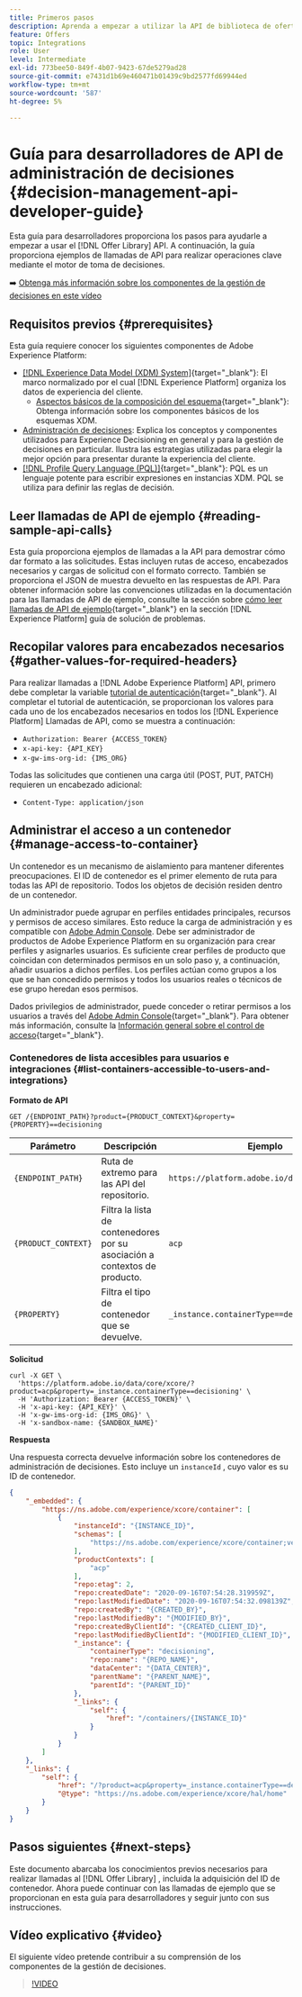 ```yaml
---
title: Primeros pasos
description: Aprenda a empezar a utilizar la API de biblioteca de ofertas para realizar operaciones clave con el motor de decisiones.
feature: Offers
topic: Integrations
role: User
level: Intermediate
exl-id: 773bee50-849f-4b07-9423-67de5279ad28
source-git-commit: e7431d1b69e460471b01439c9bd2577fd69944ed
workflow-type: tm+mt
source-wordcount: '587'
ht-degree: 5%

---
```


# Guía para desarrolladores de API de administración de decisiones {#decision-management-api-developer-guide}

Esta guía para desarrolladores proporciona los pasos para ayudarle a empezar a usar el [!DNL Offer Library] API. A continuación, la guía proporciona ejemplos de llamadas de API para realizar operaciones clave mediante el motor de toma de decisiones.

➡️ [Obtenga más información sobre los componentes de la gestión de decisiones en este vídeo](#video)

## Requisitos previos {#prerequisites}

Esta guía requiere conocer los siguientes componentes de Adobe Experience Platform:

* [[!DNL Experience Data Model (XDM) System]](https://experienceleague.adobe.com/docs/experience-platform/xdm/home.html?lang=es){target=&quot;_blank&quot;}: El marco normalizado por el cual [!DNL Experience Platform] organiza los datos de experiencia del cliente.
   * [Aspectos básicos de la composición del esquema](https://experienceleague.adobe.com/docs/experience-platform/xdm/schema/composition.html?lang=es){target=&quot;_blank&quot;}: Obtenga información sobre los componentes básicos de los esquemas XDM.
* [Administración de decisiones](../../../using/offers/get-started/starting-offer-decisioning.md): Explica los conceptos y componentes utilizados para Experience Decisioning en general y para la gestión de decisiones en particular. Ilustra las estrategias utilizadas para elegir la mejor opción para presentar durante la experiencia del cliente.
* [[!DNL Profile Query Language (PQL)]](https://experienceleague.adobe.com/docs/experience-platform/segmentation/pql/overview.html){target=&quot;_blank&quot;}: PQL es un lenguaje potente para escribir expresiones en instancias XDM. PQL se utiliza para definir las reglas de decisión.

## Leer llamadas de API de ejemplo {#reading-sample-api-calls}

Esta guía proporciona ejemplos de llamadas a la API para demostrar cómo dar formato a las solicitudes. Estas incluyen rutas de acceso, encabezados necesarios y cargas de solicitud con el formato correcto. También se proporciona el JSON de muestra devuelto en las respuestas de API. Para obtener información sobre las convenciones utilizadas en la documentación para las llamadas de API de ejemplo, consulte la sección sobre [cómo leer llamadas de API de ejemplo](https://experienceleague.adobe.com/docs/experience-platform/landing/troubleshooting.html#how-do-i-format-an-api-request){target=&quot;_blank&quot;} en la sección [!DNL Experience Platform] guía de solución de problemas.

## Recopilar valores para encabezados necesarios {#gather-values-for-required-headers}

Para realizar llamadas a [!DNL Adobe Experience Platform] API, primero debe completar la variable [tutorial de autenticación](https://experienceleague.adobe.com/docs/experience-platform/landing/platform-apis/api-authentication.html){target=&quot;_blank&quot;}. Al completar el tutorial de autenticación, se proporcionan los valores para cada uno de los encabezados necesarios en todos los [!DNL Experience Platform] Llamadas de API, como se muestra a continuación:

* `Authorization: Bearer {ACCESS_TOKEN}`
* `x-api-key: {API_KEY}`
* `x-gw-ims-org-id: {IMS_ORG}`

Todas las solicitudes que contienen una carga útil (POST, PUT, PATCH) requieren un encabezado adicional:

* `Content-Type: application/json`

## Administrar el acceso a un contenedor {#manage-access-to-container}

Un contenedor es un mecanismo de aislamiento para mantener diferentes preocupaciones. El ID de contenedor es el primer elemento de ruta para todas las API de repositorio. Todos los objetos de decisión residen dentro de un contenedor.

Un administrador puede agrupar en perfiles entidades principales, recursos y permisos de acceso similares. Esto reduce la carga de administración y es compatible con [Adobe Admin Console](https://adminconsole.adobe.com/). Debe ser administrador de productos de Adobe Experience Platform en su organización para crear perfiles y asignarles usuarios. Es suficiente crear perfiles de producto que coincidan con determinados permisos en un solo paso y, a continuación, añadir usuarios a dichos perfiles. Los perfiles actúan como grupos a los que se han concedido permisos y todos los usuarios reales o técnicos de ese grupo heredan esos permisos.

Dados privilegios de administrador, puede conceder o retirar permisos a los usuarios a través del [Adobe Admin Console](https://adminconsole.adobe.com/){target=&quot;_blank&quot;}. Para obtener más información, consulte la [Información general sobre el control de acceso](https://experienceleague.adobe.com/docs/experience-platform/access-control/home.html?lang=es){target=&quot;_blank&quot;}.

### Contenedores de lista accesibles para usuarios e integraciones {#list-containers-accessible-to-users-and-integrations}

**Formato de API**

```http
GET /{ENDPOINT_PATH}?product={PRODUCT_CONTEXT}&property={PROPERTY}==decisioning
```

| Parámetro | Descripción | Ejemplo |
| --------- | ----------- | ------- |
| `{ENDPOINT_PATH}` | Ruta de extremo para las API del repositorio. | `https://platform.adobe.io/data/core/xcore/` |
| `{PRODUCT_CONTEXT}` | Filtra la lista de contenedores por su asociación a contextos de producto. | `acp` |
| `{PROPERTY}` | Filtra el tipo de contenedor que se devuelve. | `_instance.containerType==decisioning` |

**Solicitud**

```shell
curl -X GET \
  'https://platform.adobe.io/data/core/xcore/?product=acp&property=_instance.containerType==decisioning' \
  -H 'Authorization: Bearer {ACCESS_TOKEN}' \
  -H 'x-api-key: {API_KEY}' \
  -H 'x-gw-ims-org-id: {IMS_ORG}' \
  -H 'x-sandbox-name: {SANDBOX_NAME}'
```

**Respuesta**

Una respuesta correcta devuelve información sobre los contenedores de administración de decisiones. Esto incluye un `instanceId` , cuyo valor es su ID de contenedor.

```json
{
    "_embedded": {
        "https://ns.adobe.com/experience/xcore/container": [
            {
                "instanceId": "{INSTANCE_ID}",
                "schemas": [
                    "https://ns.adobe.com/experience/xcore/container;version=0.5"
                ],
                "productContexts": [
                    "acp"
                ],
                "repo:etag": 2,
                "repo:createdDate": "2020-09-16T07:54:28.319959Z",
                "repo:lastModifiedDate": "2020-09-16T07:54:32.098139Z",
                "repo:createdBy": "{CREATED_BY}",
                "repo:lastModifiedBy": "{MODIFIED_BY}",
                "repo:createdByClientId": "{CREATED_CLIENT_ID}",
                "repo:lastModifiedByClientId": "{MODIFIED_CLIENT_ID}",
                "_instance": {
                    "containerType": "decisioning",
                    "repo:name": "{REPO_NAME}",
                    "dataCenter": "{DATA_CENTER}",
                    "parentName": "{PARENT_NAME}",
                    "parentId": "{PARENT_ID}"
                },
                "_links": {
                    "self": {
                        "href": "/containers/{INSTANCE_ID}"
                    }
                }
            }
        ]
    },
    "_links": {
        "self": {
            "href": "/?product=acp&property=_instance.containerType==decisioning",
            "@type": "https://ns.adobe.com/experience/xcore/hal/home"
        }
    }
}
```

## Pasos siguientes {#next-steps}

Este documento abarcaba los conocimientos previos necesarios para realizar llamadas al [!DNL Offer Library] , incluida la adquisición del ID de contenedor. Ahora puede continuar con las llamadas de ejemplo que se proporcionan en esta guía para desarrolladores y seguir junto con sus instrucciones.
<!--
>[!NOTE]
>
> The In-app messaging channel in Adobe Journey Optimizer uses decision management objects. If your organization uses the in-app messaging channel, then API list requests for objects will include objects created by the in-app messaging service and can be ignored for decision management use cases. Objects created for in-app messages will have `createdBy = “Mobile_Sheliak”`.
-->

## Vídeo explicativo {#video}

El siguiente vídeo pretende contribuir a su comprensión de los componentes de la gestión de decisiones.

>[!VIDEO](https://video.tv.adobe.com/v/329919?quality=12)

